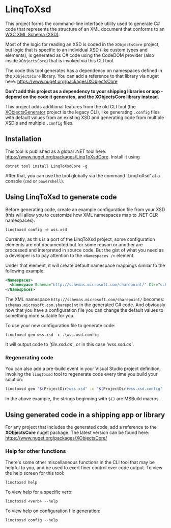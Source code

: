 # LinqToXsd

This project forms the command-line interface utility used to generate C# code that represents the structure of an XML document that conforms to an [W3C XML Schema (XSD)](https://www.w3.org/standards/xml/schema). 

Most of the logic for reading an XSD is coded in the `XObjectsCore` project, but logic that is specific to an individual XSD (like custom types and elements), is generated as C# code using the CodeDOM provider (also inside `XObjectsCore`) that is invoked via this CLI tool.

The code this tool generates has a dependency on namespaces defined in the `XObjectsCore` library. You can add a reference to that library via nuget here: https://www.nuget.org/packages/XObjectsCore 

**Don't add this project as a dependency to your shipping libraries or app - depend on the code it generates, and the XObjectsCore library instead.**

This project adds additional features from the old CLI tool (the [XObjectsGenerator](https://github.com/mamift/LinqToXsdCore/tree/master/XObjectsGenerator) project is the legacy CLI), like generating `.config` files with default values from an existing XSD and generating code from multiple XSD's and multiple `.config` files.

## Installation

This tool is published as a global .NET tool here: https://www.nuget.org/packages/LinqToXsdCore. Install it using 
```
dotnet tool install LinqToXsdCore -g
```

After that, you can use the tool globally via the command 'LinqToXsd' at a console (`cmd` or `powershell`).

## Using LinqToXsd to generate code

Before generating code, create an example configuration file from your XSD (this will allow you to customize how XML namespaces map to .NET CLR namespaces).

```
linqtoxsd config -e wss.xsd
```

Currently, as this is a port of the LinqToXsd project, some configuration elements are not documented but for some reason or another are processed and interpreted in source code. But the gist of what you need as a developer is to pay attention to the ``<Namespaces />`` element. 

Under that element, it will create default namespace mappings similar to the following example: 

```XML
<Namespaces>
  <Namespace Schema="http://schemas.microsoft.com/sharepoint/" Clr="schemas.microsoft.com.sharepoint" />
</Namespaces>
```

The XML namespace ``http://schemas.microsoft.com/sharepoint/`` becomes: ``schemas.microsoft.com.sharepoint`` in the generated C# code. And obviously now that you have a configuration file you can change the default values to something more suitable for you.

To use your new configuration file to generate code:

```
linqtoxsd gen wss.xsd -c .\wss.xsd.config
```

It will output code to *'file.xsd.cs'*, or in this case *'wss.xsd.cs'*.

### Regenerating code

You can also add a pre-build event in your Visual Studio project definition, invoking the `linqtoxsd` tool to regenerate code every time you build your solution:

```sh
linqtoxsd gen "$(ProjectDir)wss.xsd" -c "$(ProjectDir)wss.xsd.config"
```

In the above example, the strings beginning with `$()` are MSBuild macros.

## Using generated code in a shipping app or library

For any project that includes the generated code, add a reference to the **XObjectsCore** nuget package. The latest version can be found here: https://www.nuget.org/packages/XObjectsCore/

### Help for other functions

There's some other miscellaneous functions in the CLI tool that may be helpful to you, and be used to exert finer control over code output. To view the help screen for this tool: 

``linqtoxsd help``

To view help for a specific verb: 

``linqtoxsd <verb> --help``

To view help on configuration file generation:

``linqtoxsd config --help``